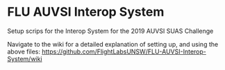 # FLU AUVSI Interop System
Setup scrips for the Interop System for the 2019 AUVSI SUAS Challenge

Navigate to the wiki for a detailed explanation of setting up, and using the above files:
https://github.com/FlightLabsUNSW/FLU-AUVSI-Interop-System/wiki
